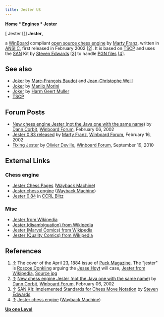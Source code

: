 ```yaml
---
title: Jester US
---
```

**[Home](Home "Home") \* [Engines](Engines "Engines") \* Jester**



[ Jester <a id="cite-note-1" href="#cite-ref-1">[1]</a>
**Jester**,  

a [WinBoard](WinBoard "WinBoard") compliant [open source chess engine](Category:Open_Source "Category:Open Source") by [Marty Franz](Marty_Franz "Marty Franz"), written in [ANSI C](C "C"), first released in February 2002 <a id="cite-note-2" href="#cite-ref-2">[2]</a>. 
It is based on [TSCP](TSCP "TSCP") and uses the [SAN](Algebraic_Chess_Notation#SAN "Algebraic Chess Notation") Kit by [Steven Edwards](Steven_Edwards "Steven Edwards") <a id="cite-note-3" href="#cite-ref-3">[3]</a> to handle [PGN files](Portable_Game_Notation "Portable Game Notation") <a id="cite-note-4" href="#cite-ref-4">[4]</a>. 



## See also


* [Joker](Joker "Joker") by [Marc-François Baudot](Marc-Fran%C3%A7ois_Baudot "Marc-François Baudot") and [Jean-Christophe Weill](Jean-Christophe_Weill "Jean-Christophe Weill")
* [Joker](Joker_IT "Joker IT") by [Manlio Morini](Manlio_Morini "Manlio Morini")
* [Joker](Joker_NL "Joker NL") by [Harm Geert Muller](Harm_Geert_Muller "Harm Geert Muller")
* [TSCP](TSCP "TSCP")


## Forum Posts


* [New chess engine Jester (not the Java one with the same name)](http://www.open-aurec.com/wbforum/viewtopic.php?f=18&t=36032) by [Dann Corbit](Dann_Corbit "Dann Corbit"), [Winboard Forum](Computer_Chess_Forums "Computer Chess Forums"), February 06, 2002
* [Jester 0.83 released](http://www.open-aurec.com/wbforum/viewtopic.php?f=18&t=36158) by [Marty Franz](Marty_Franz "Marty Franz"), [Winboard Forum](Computer_Chess_Forums "Computer Chess Forums"), February 16, 2002
* [Fixing Jester](http://www.open-aurec.com/wbforum/viewtopic.php?f=2&t=51193) by [Olivier Deville](Olivier_Deville "Olivier Deville"), [Winboard Forum](Computer_Chess_Forums "Computer Chess Forums"), September 19, 2010


## External Links


### Chess engine


* [Jester Chess Pages](http://web.archive.org/web/20030204061953/http://www.eiganic.com/) ([Wayback Machine](https://en.wikipedia.org/wiki/Wayback_Machine))
* [Jester chess engine](http://web.archive.org/web/20050210004415/www.eiganic.com/jester.html) ([Wayback Machine](https://en.wikipedia.org/wiki/Wayback_Machine))
* [Jester 0.84](http://www.computerchess.org.uk/ccrl/404/cgi/engine_details.cgi?print=Details&eng=Jester%200.84#Jester_0_84) in [CCRL Blitz](CCRL "CCRL")


### Misc


* [Jester from Wikipedia](https://en.wikipedia.org/wiki/Jester)
* [Jester (disambiguation) from Wikipedia](https://en.wikipedia.org/wiki/Jester_%28disambiguation%29)
* [Jester (Marvel Comics) from Wikipedia](https://en.wikipedia.org/wiki/Jester_%28Marvel_Comics%29)
* [Jester (Quality Comics) from Wikipedia](https://en.wikipedia.org/wiki/Jester_%28Quality_Comics%29)


## References


1. <a id="cite-ref-1" href="#cite-note-1">↑</a> The cover of the April 23, 1884 issue of [Puck Magazine](https://en.wikipedia.org/wiki/Puck_%28magazine%29). The "jester" is [Roscoe Conkling](https://en.wikipedia.org/wiki/Roscoe_Conkling) arguing the [Jesse Hoyt](https://en.wikipedia.org/wiki/Jesse_Hoyt) will case, [Jester from Wikipedia](https://en.wikipedia.org/wiki/Jester), [Source jpg](http://www.senate.gov/artandhistory/art/resources/graphic/xlarge/38_00349.jpg)
2. <a id="cite-ref-2" href="#cite-note-2">↑</a> [New chess engine Jester (not the Java one with the same name)](http://www.open-aurec.com/wbforum/viewtopic.php?f=18&t=36032) by [Dann Corbit](Dann_Corbit "Dann Corbit"), [Winboard Forum](Computer_Chess_Forums "Computer Chess Forums"), February 06, 2002
3. <a id="cite-ref-3" href="#cite-note-3">↑</a> [SAN Kit: Implemented Standards for Chess Move Notation](http://www.cs.cmu.edu/afs/cs/project/ai-repository/ai/areas/games/chess/san/) by [Steven Edwards](Steven_Edwards "Steven Edwards")
4. <a id="cite-ref-4" href="#cite-note-4">↑</a> [Jester chess engine](http://web.archive.org/web/20050210004415/www.eiganic.com/jester.html) ([Wayback Machine](https://en.wikipedia.org/wiki/Wayback_Machine))

**[Up one Level](Engines "Engines")**







 
